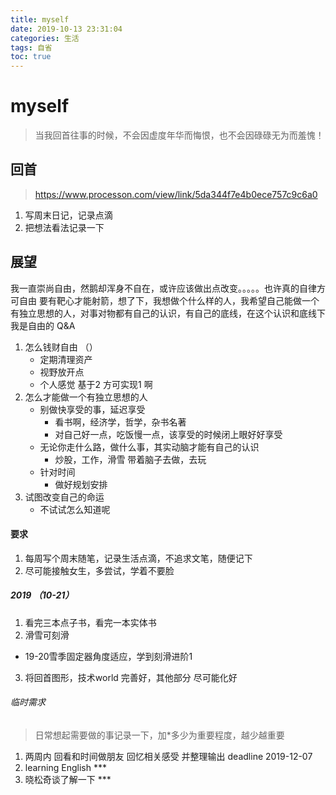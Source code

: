 ```yaml
---
title: myself
date: 2019-10-13 23:31:04
categories: 生活 
tags: 自省
toc: true
---
```

# myself 
> 当我回首往事的时候，不会因虚度年华而悔恨，也不会因碌碌无为而羞愧！

## 回首
> https://www.processon.com/view/link/5da344f7e4b0ece757c9c6a0

1. 写周末日记，记录点滴
2. 把想法看法记录一下

## 展望
我一直崇尚自由，然鹅却浑身不自在，或许应该做出点改变。。。。。也许真的自律方可自由
要有靶心才能射箭，想了下，我想做个什么样的人，我希望自己能做一个有独立思想的人，对事对物都有自己的认识，有自己的底线，在这个认识和底线下我是自由的
Q&A

1. 怎么钱财自由 （）
    - 定期清理资产
    - 视野放开点
    - 个人感觉 基于2 方可实现1 啊
2. 怎么才能做一个有独立思想的人
    - 别做快享受的事，延迟享受
        - 看书啊，经济学，哲学，杂书名著
        - 对自己好一点，吃饭慢一点，该享受的时候闭上眼好好享受
    - 无论你走什么路，做什么事，其实动脑才能有自己的认识
        - 炒股，工作，滑雪  带着脑子去做，去玩
    - 针对时间
        - 做好规划安排
3. 试图改变自己的命运
    - 不试试怎么知道呢
#### 要求 
1. 每周写个周末随笔，记录生活点滴，不追求文笔，随便记下
2. 尽可能接触女生，多尝试，学着不要脸
##### 2019 （10-21）
1. 看完三本点子书，看完一本实体书
2. 滑雪可刻滑
 - 19-20雪季固定器角度适应，学到刻滑进阶1
3. 将回首图形，技术world 完善好，其他部分 尽可能化好

###### 临时需求
> 日常想起需要做的事记录一下，加*多少为重要程度，越少越重要
1. 两周内 回看和时间做朋友 回忆相关感受 并整理输出 deadline 2019-12-07
2. learning English ***
3. 晓松奇谈了解一下 ***
